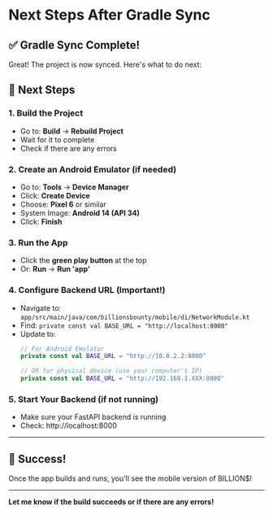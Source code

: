 # Next Steps After Gradle Sync

## ✅ Gradle Sync Complete!

Great! The project is now synced. Here's what to do next:

## 🚀 Next Steps

### 1. Build the Project
- Go to: **Build** → **Rebuild Project**
- Wait for it to complete
- Check if there are any errors

### 2. Create an Android Emulator (if needed)
- Go to: **Tools** → **Device Manager**
- Click: **Create Device**
- Choose: **Pixel 6** or similar
- System Image: **Android 14 (API 34)**
- Click: **Finish**

### 3. Run the App
- Click the **green play button** at the top
- Or: **Run** → **Run 'app'**

### 4. Configure Backend URL (Important!)
- Navigate to: `app/src/main/java/com/billionsbounty/mobile/di/NetworkModule.kt`
- Find: `private const val BASE_URL = "http://localhost:8000"`
- Update to:
  ```kotlin
  // For Android Emulator
  private const val BASE_URL = "http://10.0.2.2:8000"
  
  // OR for physical device (use your computer's IP)
  private const val BASE_URL = "http://192.168.1.XXX:8000"
  ```

### 5. Start Your Backend (if not running)
- Make sure your FastAPI backend is running
- Check: http://localhost:8000

---

## 🎉 Success!

Once the app builds and runs, you'll see the mobile version of BILLION$!

---

**Let me know if the build succeeds or if there are any errors!**
